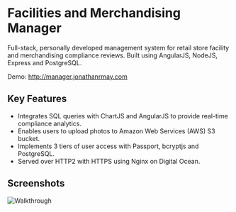# Facilities and Merchandising Manager
Full-stack, personally developed management system for retail store facility and merchandising compliance reviews.
Built using AngularJS, NodeJS, Express and PostgreSQL.

Demo: http://manager.jonathanrmay.com

Key Features
---
* Integrates SQL queries with ChartJS and AngularJS to provide real-time compliance analytics.
* Enables users to upload photos to Amazon Web Services (AWS) S3 bucket.
* Implements 3 tiers of user access with Passport, bcryptjs and PostgreSQL.
* Served over HTTP2 with HTTPS using Nginx on Digital Ocean.

## Screenshots
![Walkthrough](https://github.com/jmay4826/store-visits/blob/master/store.gif?raw=true "Facilities and Merchandising Manager")
